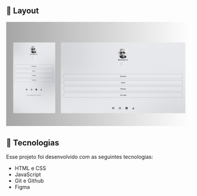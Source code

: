 ## 🔖 Layout

![alt text](projeto-layouts.png)

## 🚀 Tecnologias

Esse projeto foi desenvolvido com as seguintes tecnologias:

- HTML e CSS
- JavaScript
- Git e Github
- Figma


